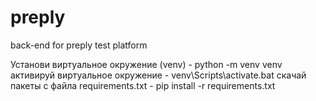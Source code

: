 # preply
back-end for preply test platform


Установи виртуальное окружение (venv) - python -m venv venv
активируй виртуальное окружение - venv\Scripts\activate.bat
скачай пакеты с файла requirements.txt - pip install -r requirements.txt

